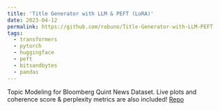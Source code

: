 ```yaml
---
title: 'Title Generator with LLM & PEFT (LoRA)'
date: 2023-04-12
permalink: https://github.com/robuno/Title-Generator-with-LLM-PEFT
tags:
  - transformers
  - pytorch
  - huggingface
  - peft
  - bitsandbytes
  - pandas
---
```


Topic Modeling for Bloomberg Quint News Dataset. Live plots and coherence score & perplexity metrics are also included!
[Repo](https://github.com/robuno/Title-Generator-with-LLM-PEFT)
